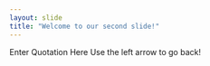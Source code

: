 ```yaml
---
layout: slide
title: "Welcome to our second slide!"
---
```

Enter Quotation Here
Use the left arrow to go back!
